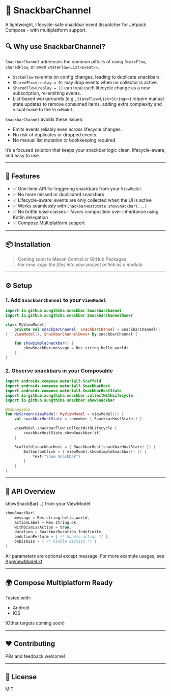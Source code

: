 # 🔔 SnackbarChannel

A lightweight, lifecycle-safe snackbar event dispatcher for Jetpack Compose - with multiplatform support.

## 🔍 Why use SnackbarChannel?

`SnackbarChannel` addresses the common pitfalls of using `StateFlow`, `SharedFlow`, or even `StateFlow<List<Event>>`.

- `StateFlow` re-emits on config changes, leading to duplicate snackbars.
- `SharedFlow(replay = 0)` may drop events when no collector is active.
- `SharedFlow(replay = 1)` can treat each lifecycle change as a new subscription, re-emitting events.
- List-based workarounds (e.g., `StateFlow<List<String>>`) require manual state updates to remove consumed items, adding extra complexity and visual noise to the `ViewModel`.

`SnackbarChannel` avoids these issues:

- Emits events reliably even across lifecycle changes.
- No risk of duplicates or dropped events.
- No manual list mutation or bookkeeping required.

It’s a focused solution that keeps your snackbar logic clean, lifecycle-aware, and easy to use.

---

## 🚀 Features

- ✅ One-liner API for triggering snackbars from your `ViewModel`
- ✅ No more missed or duplicated snackbars
- ✅ Lifecycle-aware: events are only collected when the UI is active
- ✅ Works seamlessly with `SnackbarHostState.showSnackbar(...)`
- ✅ No brittle base classes - favors composition over inheritance using Kotlin delegation
- ✅ Compose Multiplatform support

---

## 📦 Installation

> Coming soon to Maven Central or GitHub Packages  
_For now, copy the files into your project or link as a module._

---

## ⚙️ Setup

### 1. Add `SnackbarChannel` to your `ViewModel`

```kotlin
import io.github.aungthiha.snackbar.SnackbarChannel
import io.github.aungthiha.snackbar.SnackbarChannelOwner

class MyViewModel(
    private val snackbarChannel: SnackbarChannel = SnackbarChannel()
) : ViewModel(), SnackbarChannelOwner by snackbarChannel {

    fun showSimpleSnackbar() {
        showSnackBar(message = Res.string.hello_world)
    }
}
```

### 2. Observe snackbars in your Composable
```kotlin
import androidx.compose.material3.Scaffold
import androidx.compose.material3.SnackbarHost
import androidx.compose.material3.SnackbarHostState
import io.github.aungthiha.snackbar.collectWithLifecycle
import io.github.aungthiha.snackbar.showSnackbar

@Composable
fun MyScreen(viewModel: MyViewModel = viewModel()) {
    val snackbarHostState = remember { SnackbarHostState() }

    viewModel.snackbarFlow.collectWithLifecycle {
        snackbarHostState.showSnackbar(it)
    }

    Scaffold(snackbarHost = { SnackbarHost(snackbarHostState) }) {
        Button(onClick = { viewModel.showSimpleSnackbar() }) {
            Text("Show Snackbar")
        }
    }
}
```

---

## 🧩 API Overview
showSnackBar(...) from your ViewModel
```kotlin
showSnackBar(
    message = Res.string.hello_world,
    actionLabel = Res.string.ok,
    withDismissAction = true,
    duration = SnackbarDuration.Indefinite,
    onActionPerform = { /* handle action */ },
    onDismiss = { /* handle dismiss */ }
)
```
All parameters are optional except message. For more example usages, see [AppViewModel.kt](./composeApp/src/commonMain/kotlin/io/github/aungthiha/snackbar/demo/AppViewModel.kt)

---

## 🌍 Compose Multiplatform Ready     
Tested with:
- Android
- iOS   

(Other targets coming soon)

---

## ❤️ Contributing      
PRs and feedback welcome!

---

## 📄 License     
MIT